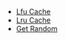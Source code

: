 * [Lfu Cache](./md/lfu_cache.md)
* [Lru Cache](./md/lru_cache.md)
* [Get Random](./md/get_random.md)

